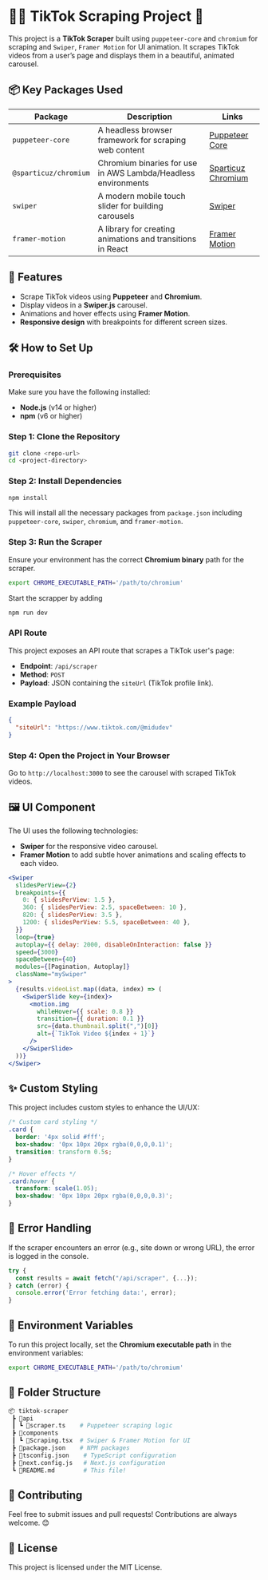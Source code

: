 # 🕵️‍♂️ TikTok Scraping Project 🚀

This project is a **TikTok Scraper** built using `puppeteer-core` and `chromium` for scraping and `Swiper`, `Framer Motion` for UI animation. It scrapes TikTok videos from a user’s page and displays them in a beautiful, animated carousel.

## 📦 Key Packages Used

| Package               | Description                                                 | Links                                                                                   |
|-----------------------|-------------------------------------------------------------|-----------------------------------------------------------------------------------------|
| `puppeteer-core`       | A headless browser framework for scraping web content       | [Puppeteer Core](https://www.npmjs.com/package/puppeteer-core)                          |
| `@sparticuz/chromium`  | Chromium binaries for use in AWS Lambda/Headless environments| [Sparticuz Chromium](https://github.com/Sparticuz/chromium)                             |
| `swiper`               | A modern mobile touch slider for building carousels         | [Swiper](https://www.npmjs.com/package/swiper)                                          |
| `framer-motion`        | A library for creating animations and transitions in React  | [Framer Motion](https://www.npmjs.com/package/framer-motion)                            |

## 🚀 Features

- Scrape TikTok videos using **Puppeteer** and **Chromium**.
- Display videos in a **Swiper.js** carousel.
- Animations and hover effects using **Framer Motion**.
- **Responsive design** with breakpoints for different screen sizes.
  
## 🛠️ How to Set Up

### Prerequisites

Make sure you have the following installed:

- **Node.js** (v14 or higher)
- **npm** (v6 or higher)

### Step 1: Clone the Repository

```bash
git clone <repo-url>
cd <project-directory>
```
### Step 2: Install Dependencies

```bash
npm install
````
This will install all the necessary packages from `package.json` including `puppeteer-core`, `swiper`, `chromium`, and `framer-motion`.

### Step 3: Run the Scraper

Ensure your environment has the correct **Chromium binary** path for the scraper.

```bash
export CHROME_EXECUTABLE_PATH='/path/to/chromium'
````

Start the scrapper by adding
```bash
npm run dev
```
### API Route

This project exposes an API route that scrapes a TikTok user's page:

- **Endpoint**: `/api/scraper`
- **Method**: `POST`
- **Payload**: JSON containing the `siteUrl` (TikTok profile link).

### Example Payload

```json
{
  "siteUrl": "https://www.tiktok.com/@midudev"
}
```
### Step 4: Open the Project in Your Browser

Go to `http://localhost:3000` to see the carousel with scraped TikTok videos.

## 🖼️ UI Component

The UI uses the following technologies:

- **Swiper** for the responsive video carousel.
- **Framer Motion** to add subtle hover animations and scaling effects to each video.

```jsx
<Swiper
  slidesPerView={2}
  breakpoints={{
    0: { slidesPerView: 1.5 },
    360: { slidesPerView: 2.5, spaceBetween: 10 },
    820: { slidesPerView: 3.5 },
    1200: { slidesPerView: 5.5, spaceBetween: 40 },
  }}
  loop={true}
  autoplay={{ delay: 2000, disableOnInteraction: false }}
  speed={3000}
  spaceBetween={40}
  modules={[Pagination, Autoplay]}
  className="mySwiper"
>
  {results.videoList.map((data, index) => (
    <SwiperSlide key={index}>
      <motion.img
        whileHover={{ scale: 0.8 }}
        transition={{ duration: 0.1 }}
        src={data.thumbnail.split(",")[0]}
        alt={`TikTok Video ${index + 1}`}
      />
    </SwiperSlide>
  ))}
</Swiper>
```
## ✨ Custom Styling

This project includes custom styles to enhance the UI/UX:

```css
/* Custom card styling */
.card {
  border: '4px solid #fff';
  box-shadow: '0px 10px 20px rgba(0,0,0,0.1)';
  transition: transform 0.5s;
}

/* Hover effects */
.card:hover {
  transform: scale(1.05);
  box-shadow: '0px 10px 20px rgba(0,0,0,0.3)';
}
```
## 🚨 Error Handling

If the scraper encounters an error (e.g., site down or wrong URL), the error is logged in the console.

```js
try {
  const results = await fetch("/api/scraper", {...});
} catch (error) {
  console.error('Error fetching data:', error);
}
```
## 🤖 Environment Variables

To run this project locally, set the **Chromium executable path** in the environment variables:

```bash
export CHROME_EXECUTABLE_PATH='/path/to/chromium'
```
## 📑 Folder Structure

```bash
📦 tiktok-scraper
 ┣ 📂api
 ┃ ┗ 📜scraper.ts    # Puppeteer scraping logic
 ┣ 📂components
 ┃ ┗ 📜Scraping.tsx  # Swiper & Framer Motion for UI
 ┣ 📜package.json    # NPM packages
 ┣ 📜tsconfig.json    # TypeScript configuration
 ┣ 📜next.config.js   # Next.js configuration
 ┗ 📜README.md        # This file!
```
## 🌟 Contributing

Feel free to submit issues and pull requests! Contributions are always welcome. 😊

## 📜 License

This project is licensed under the MIT License.

